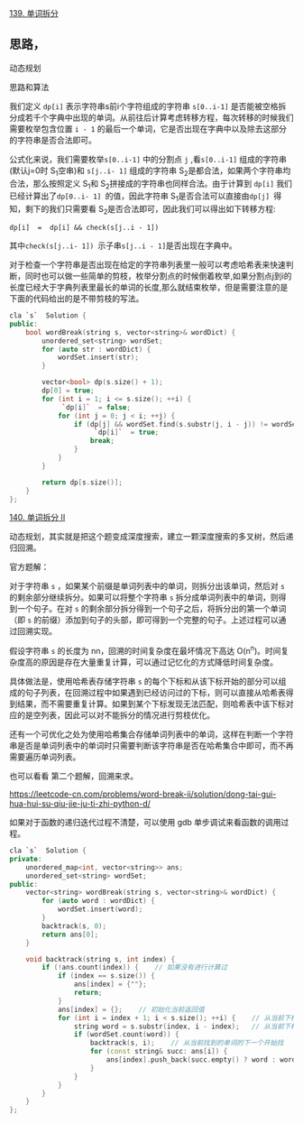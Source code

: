

[139. 单词拆分](https://leetcode-cn.com/problems/word-break/)

## 思路，

动态规划

思路和算法

我们定义 `dp[i]`  表示字符串s前i个字符组成的字符串 `s[0..i-1]`  是否能被空格拆分成若千个字典中出现的单词。从前往后计算考虑转移方程，每次转移的时候我们需要枚举包含位置 `i - 1` 的最后一个单词，它是否出现在字典中以及除去这部分的字符串是否合法即可。

公式化来说，我们需要枚举`s[0..i-1]` 中的分割点 `j` ,看`s[0..i-1]` 组成的字符串(默认j=0时 S<sub>1</sub>空串)和 `s[j..i- 1]` 组成的字符串 S<sub>2</sub>是都合法，如果两个字符串均合法，那么按照定义 S<sub>1</sub>和 S<sub>2</sub>拼接成的字符串也同样合法。由于计算到 `dp[i]`  我们已经计算出了`dp[0..i- 1] `的值，因此字符串 S<sub>1</sub>是否合法可以直接由`dp[j] `得知，剩下的我们只需要看 S<sub>2</sub>是否合法即可，因此我们可以得出如下转移方程:

 `dp[i]  =  dp[i] && check(s[j..i - 1]) `

其中`check(s[j..i- 1]) `示子串`s[j..i - 1]`是否出现在字典中。

对于检查一个字符串是否出现在给定的字符串列表里一般可以考虑哈希表来快速判断，同时也可以做一些简单的剪枝，枚举分割点的时候倒着枚举,如果分割点j到i的长度已经大于字典列表里最长的单词的长度,那么就结束枚举，但是需要注意的是下面的代码给出的是不带剪枝的写法。




```c++
cla `s`  Solution {
public:
    bool wordBreak(string s, vector<string>& wordDict) {
        unordered_set<string> wordSet;
        for (auto str : wordDict) {
            wordSet.insert(str);
        }

        vector<bool> dp(s.size() + 1);
        dp[0] = true;
        for (int i = 1; i <= s.size(); ++i) {
             `dp[i]`  = false;
            for (int j = 0; j < i; ++j) {
                if (dp[j] && wordSet.find(s.substr(j, i - j)) != wordSet.end()) {
                     `dp[i]`  = true;
                    break;
                }
            }
        }

        return dp[s.size()];
    }
};
```





[140. 单词拆分 II](https://leetcode-cn.com/problems/word-break-ii/)

动态规划，其实就是把这个题变成深度搜索，建立一颗深度搜索的多叉树，然后递归回溯。

官方题解：

对于字符串  `s` ，如果某个前缀是单词列表中的单词，则拆分出该单词，然后对  `s`  的剩余部分继续拆分。如果可以将整个字符串  `s`  拆分成单词列表中的单词，则得到一个句子。在对  `s`  的剩余部分拆分得到一个句子之后，将拆分出的第一个单词（即  `s`  的前缀）添加到句子的头部，即可得到一个完整的句子。上述过程可以通过回溯实现。

假设字符串  `s`  的长度为 nn，回溯的时间复杂度在最坏情况下高达 O(n<sup>n</sup>)。时间复杂度高的原因是存在大量重复计算，可以通过记忆化的方式降低时间复杂度。

具体做法是，使用哈希表存储字符串  `s`  的每个下标和从该下标开始的部分可以组成的句子列表，在回溯过程中如果遇到已经访问过的下标，则可以直接从哈希表得到结果，而不需要重复计算。如果到某个下标发现无法匹配，则哈希表中该下标对应的是空列表，因此可以对不能拆分的情况进行剪枝优化。

还有一个可优化之处为使用哈希集合存储单词列表中的单词，这样在判断一个字符串是否是单词列表中的单词时只需要判断该字符串是否在哈希集合中即可，而不再需要遍历单词列表。



也可以看看 第二个题解，回溯来求。

https://leetcode-cn.com/problems/word-break-ii/solution/dong-tai-gui-hua-hui-su-qiu-jie-ju-ti-zhi-python-d/



如果对于函数的递归迭代过程不清楚，可以使用 gdb 单步调试来看函数的调用过程。

```c++
cla `s`  Solution {
private:
    unordered_map<int, vector<string>> ans;
    unordered_set<string> wordSet;
public:
    vector<string> wordBreak(string s, vector<string>& wordDict) {
        for (auto word : wordDict) {
            wordSet.insert(word);
        }
        backtrack(s, 0);
        return ans[0];
    }

    void backtrack(string s, int index) {
        if (!ans.count(index)) {    // 如果没有进行计算过
            if (index == s.size()) {
                ans[index] = {""};
                return;
            }
            ans[index] = {};    // 初始化当前返回值
            for (int i = index + 1; i < s.size(); ++i) {    // 从当前下标，找到前缀符合的第一个单词
                string word = s.substr(index, i - index);   // 从当前下标一直找，直到找到第一个符合的单词
                if (wordSet.count(word)) {
                    backtrack(s, i);    // 从当前找到的单词的下一个开始找
                    for (const string& succ: ans[i]) {
                        ans[index].push_back(succ.empty() ? word : word + " " + succ);	// 当前就记录下所有的可能，直接记录可能的字符串
                    }
                }
            }
        }
    }
};
```

